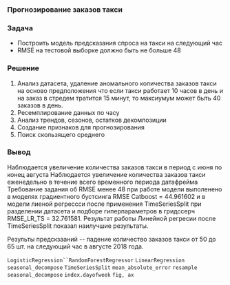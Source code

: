 ### Прогнозирование заказов такси

### Задача

- Построить модель предсказания спроса на такси на следующий час
- RMSE на тестовой выборке должно быть не больше 48

### Решение

1. Анализ датасета, удаление аномального количества заказов такси на осново предположения что если такси работает 10 часов в день и на заказ в стредем тратится 15 минут, то максиумум может быть 40 заказов в день.
2. Ресемплирование данных по часу 
3. Анализ трендов, сезонов, остатков декомпозиции
4. Создание признаков для прогнозирования
5. Поиск скользящего среднего



### Вывод
Наблюдается увеличение количества заказов такси в период с июня по конец августа
Наблюдается увеличение количества заказов такси еженедельно в течение всего временного периода датафрейма
Требование задания об RMSE менее 48 при работе модели выполенено в моделях градиентного бустсинга RMSE Catboost = 44.961602 и в модели лиеной регрессси после применения TimeSeriesSplit при разделении датасета и подборе  гиперпараметров в гридссерч RMSE_LR_TS = 32.761581. Результат работы Линейной регресии после TimeSeriesSplit показал наилучшие результаты.

Результы предскзааний -- падение количество заказов такси от 50 до 65 шт. на следующий час в августе 2018 года. 


`LogisticRegression``RandomForestRegressor` `LinearRegression` `seasonal_decompose` `TimeSeriesSplit` `mean_absolute_error` `resample` `seasonal_decompose`
`index.dayofweek` `fig, ax`

